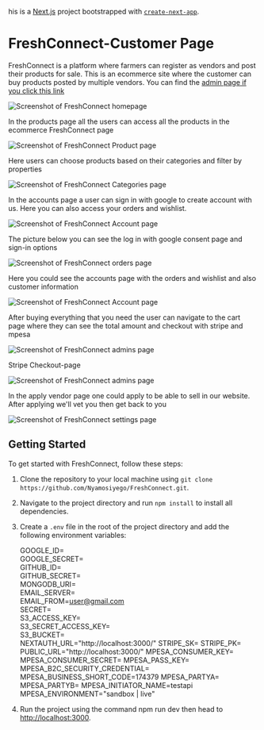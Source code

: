 his is a [Next.js](https://nextjs.org/) project bootstrapped with [`create-next-app`](https://github.com/vercel/next.js/tree/canary/packages/create-next-app).

# FreshConnect-Customer Page

FreshConnect is a platform where farmers can register as vendors and post their products for sale. This is an ecommerce site where the customer can buy products posted by multiple vendors. You can find the [admin page if you click this link](https://github.com/Nyamosiyego/learn)

![Screenshot of FreshConnect homepage](https://res.cloudinary.com/dwh98o938/image/upload/v1689264517/Screenshot_2023-07-13_183552_jmjdir.png)

In the products page all the users can access all the products in the ecommerce FreshConnect page

![Screenshot of FreshConnect Product page](https://res.cloudinary.com/dwh98o938/image/upload/v1689261771/Screenshot_2023-07-13_181132_juda9o.png)

Here users can choose products based on their categories and filter by properties

![Screenshot of FreshConnect Categories page](https://res.cloudinary.com/dwh98o938/image/upload/v1689261772/Screenshot_2023-07-13_181207_fd4jtc.png)

In the accounts page a user can sign in with google to create account with us. Here you can also access your orders and wishlist.

![Screenshot of FreshConnect Account page](https://res.cloudinary.com/dwh98o938/image/upload/v1689261750/Screenshot_2023-07-13_181247_ystt5w.png)

The picture below you can see the log in with google consent page and sign-in options

![Screenshot of FreshConnect orders page](https://res.cloudinary.com/dwh98o938/image/upload/v1689261751/Screenshot_2023-07-13_181745_eomkdu.png)

Here you could see the accounts page with the orders and wishlist and also customer information

![Screenshot of FreshConnect Account page](https://res.cloudinary.com/dwh98o938/image/upload/v1689261750/Screenshot_2023-07-13_181247_ystt5w.png)

After buying everything that you need the user can navigate to the cart page where they can see the total amount and checkout with stripe and mpesa

![Screenshot of FreshConnect admins page](https://res.cloudinary.com/dwh98o938/image/upload/v1689261625/Screenshot_2023-07-13_181808_kr3wpg.png)

Stripe Checkout-page

![Screenshot of FreshConnect admins page](https://res.cloudinary.com/dwh98o938/image/upload/v1689261625/Screenshot_2023-07-13_181808_kr3wpg.png)

In the apply vendor page one could apply to be able to sell in our website. After applying we'll vet you then get back to you

![Screenshot of FreshConnect settings page](https://res.cloudinary.com/dwh98o938/image/upload/v1689261728/Screenshot_2023-07-13_182113_n5ir7x.png)

## Getting Started

To get started with FreshConnect, follow these steps:

1. Clone the repository to your local machine using `git clone https://github.com/Nyamosiyego/FreshConnect.git`.
2. Navigate to the project directory and run `npm install` to install all dependencies.
3. Create a `.env` file in the root of the project directory and add the following environment variables:


    GOOGLE_ID=<br>
    GOOGLE_SECRET=<br>
    GITHUB_ID=<br>
    GITHUB_SECRET=<br>
    MONGODB_URI=<br>
    EMAIL_SERVER=<br>
    EMAIL_FROM=user@gmail.com<br>
    SECRET=<br>
    S3_ACCESS_KEY=<br>
    S3_SECRET_ACCESS_KEY=<br>
    S3_BUCKET=<br>
    NEXTAUTH_URL="http://localhost:3000/"
    STRIPE_SK=
    STRIPE_PK= 
    PUBLIC_URL="http://localhost:3000/"
    MPESA_CONSUMER_KEY=
    MPESA_CONSUMER_SECRET=
    MPESA_PASS_KEY=
    MPESA_B2C_SECURITY_CREDENTIAL=
    MPESA_BUSINESS_SHORT_CODE=174379
    MPESA_PARTYA=
    MPESA_PARTYB=
    MPESA_INITIATOR_NAME=testapi
    MPESA_ENVIRONMENT="sandbox | live"

5. Run the project using the command npm run dev then head to [http://localhost:3000](http://localhost:3000).
